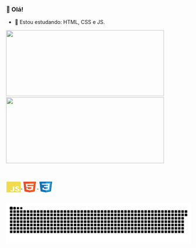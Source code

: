 ### 👋 Olá!



- 🌱 Estou estudando: HTML, CSS e JS.

<div style="inline_block">
  <a href="https://github.com/MateoSoares">
  <img height="180em" width="430em" src="https://github-readme-stats.vercel.app/api?username=MateoSoares&show_icons=true&theme=tokyonight&include_all_commits=true&count_private=true"/>
  <img height="180em" width="430em" src="https://github-readme-stats.vercel.app/api/top-langs/?username=MateoSoares&layout=compact&langs_count=7&theme=tokyonight"/>
</div>
  
  ##
  
  <div style="display: inline_block"><br>
  <img align="center" alt="Mateo-Js" height="30" width="40" src="https://raw.githubusercontent.com/devicons/devicon/master/icons/javascript/javascript-plain.svg">
  <img align="center" alt="Mateo-HTML" height="30" width="40" src="https://raw.githubusercontent.com/devicons/devicon/master/icons/html5/html5-original.svg">
  <img align="center" alt="Mateo-CSS" height="30" width="40" src="https://raw.githubusercontent.com/devicons/devicon/master/icons/css3/css3-original.svg">
</div>
  
##
  

  
![Snake animation](https://github.com/MateoSoares/MateoSoares/blob/output/github-contribution-grid-snake.svg)
